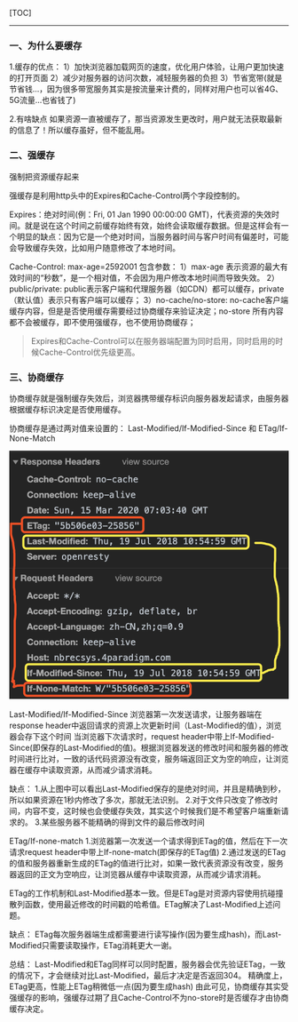 [TOC]
***

### 一、为什么要缓存

1.缓存的优点：
1）加快浏览器加载网页的速度，优化用户体验，让用户更加快速的打开页面
2）减少对服务器的访问次数，减轻服务器的负担
3）节省宽带(就是节省钱...，因为很多带宽服务其实是按流量来计费的，同样对用户也可以省4G、5G流量...也省钱了)

2.有啥缺点
如果资源一直被缓存了，那当资源发生更改时，用户就无法获取最新的信息了！所以缓存虽好，但不能乱用。

### 二、强缓存

强制把资源缓存起来

强缓存是利用http头中的Expires和Cache-Control两个字段控制的。

Expires：绝对时间(例：Fri, 01 Jan 1990 00:00:00 GMT)，代表资源的失效时间。就是说在这个时间之前缓存始终有效，始终会读取缓存数据。但是这样会有一个明显的缺点：因为它是一个绝对时间，当服务器时间与客户时间有偏差时，可能会导致缓存失效，比如用户随意修改了本地时间。

Cache-Control: max-age=2592001
包含参数：
1）max-age 表示资源的最大有效时间的“秒数”，是一个相对值，不会因为用户修改本地时间而导致失效。
2）public/private: public表示客户端和代理服务器（如CDN）都可以缓存，private（默认值）表示只有客户端可以缓存；
3）no-cache/no-store: no-cache客户端缓存内容，但是是否使用缓存需要经过协商缓存来验证决定；no-store 所有内容都不会被缓存，即不使用强缓存，也不使用协商缓存；

> Expires和Cache-Control可以在服务器端配置为同时启用，同时启用的时候Cache-Control优先级更高。

### 三、协商缓存

协商缓存就是强制缓存失效后，浏览器携带缓存标识向服务器发起请求，由服务器根据缓存标识决定是否使用缓存。

协商缓存是通过两对值来设置的： Last-Modified/If-Modified-Since  和 ETag/If-None-Match

![avatar](./02.强制缓存和协商缓存.png)

Last-Modified/If-Modified-Since
浏览器第一次发送请求，让服务器端在response header中返回请求的资源上次更新时间（Last-Modified的值），浏览器会存下这个时间
当浏览器下次请求时，request header中带上If-Modified-Since(即保存的Last-Modified的值)。根据浏览器发送的修改时间和服务器的修改时间进行比对，一致的话代码资源没有改变，服务端返回正文为空的响应，让浏览器在缓存中读取资源，从而减少请求消耗。

缺点：
1.从上图中可以看出Last-Modified保存的是绝对时间，并且是精确到秒，所以如果资源在1秒内修改了多次，那就无法识别。
2.对于文件只改变了修改时间，内容不变，这时候也会使缓存失效，其实这个时候我们是不希望客户端重新请求的。
3.某些服务器不能精确的得到文件的最后修改时间

ETag/If-none-match
1.浏览器第一次发送一个请求得到ETag的值，然后在下一次请求request header中带上If-none-match(即保存的ETag值)
2.通过发送的ETag的值和服务器重新生成的ETag的值进行比对，如果一致代表资源没有改变，服务器返回的正文为空响应，让浏览器从缓存中读取资源，从而减少请求消耗。

ETag的工作机制和Last-Modified基本一致。但是ETag是对资源内容使用抗碰撞散列函数，使用最近修改的时间戳的哈希值。ETag解决了Last-Modified上述问题。

缺点：
ETag每次服务器端生成都需要进行读写操作(因为要生成hash)，而Last-Modified只需要读取操作，ETag消耗更大一谢。


总结：
Last-Modified和ETag同样可以同时配置，服务器会优先验证ETag，一致的情况下，才会继续对比Last-Modified，最后才决定是否返回304。
精确度上，ETag更高，性能上ETag稍微低一点(因为要生成hash)
由此可见，协商缓存其实受强缓存的影响，强缓存过期了且Cache-Control不为no-store时是否缓存才由协商缓存决定。
